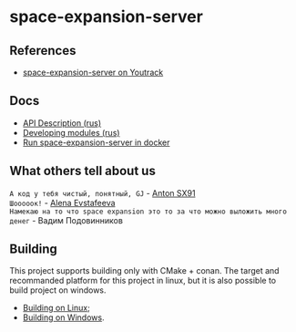 # space-expansion-server
## References
  * [space-expansion-server on Youtrack](https://space-expansion.myjetbrains.com/youtrack/issues?q=project:%20space-expansion-server)

## Docs
  - [API Description (rus)](docs/API.ru.md)
  - [Developing modules (rus)](docs/developing-modules.ru.md)
  - [Run space-expansion-server in docker](docs/run-server-in-docker.md)
  
## What others tell about us
```А код у тебя чистый, понятный, GJ``` - [Anton SX91](https://github.com/SX91)  
```Шооооок!``` - [Alena Evstafeeva](https://github.com/evstafeeva)  
```Намекаю на то что space expansion это то за что можно выложить много денег``` - Вадим Подовинников

## Building
This project supports building only with CMake + conan. The target and recommanded platform for this project in linux, but it is also possible to build project on windows.
  - [Building on Linux](docs/building-on-linux.md);
  - [Building on Windows](docs/building-on-windows.md).
